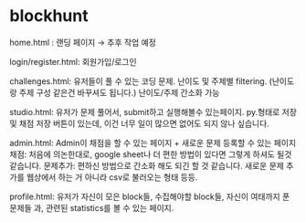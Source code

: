 # blockhunt

home.html : 랜딩 페이지 → 추후 작업 예정

login/register.html: 회원가입/로그인

challenges.html: 유저들이 풀 수 있는 코딩 문제. 난이도 및 주제별 filtering. (난이도랑 주제 구성 같은건 바꾸셔도 됩니다.)
난이도/주제 간소화 가능

studio.html: 유저가 문제 풀어서, submit하고 실행해볼수 있는페이지. 
py.형태로 저장 및 채점
저장 버튼이 있는데, 이건 너무 일이 많으면 없어도 되지 않나 싶습니다. 

admin.html: Admin이 채점을 할 수 있는 페이지  + 새로운 문제 등록할 수 있는 페이지
채점: 처음에 의논한대로, google sheet나 더 편한 방법이 있다면 그렇게 하셔도 될것 같습니다. 
문제추가: 편하신 방법으로 간소화 해도 되긴 할 것 같습니다. 새로운 문제 추가를 웹상에서 하는 거 아니라 csv로 불러오는 형태 등등. 

profile.html: 유저가 자신이 모은 block들, 수집해야할 block들, 자신이 여태까지 푼 문제들 과, 관련된 statistics를 볼 수 있는 페이지.
